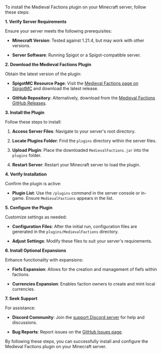 To install the Medieval Factions plugin on your Minecraft server, follow these steps:

**1. Verify Server Requirements**

Ensure your server meets the following prerequisites:

- **Minecraft Version**: Tested against 1.21.4, but may work with other versions.

- **Server Software**: Running Spigot or a Spigot-compatible server.

**2. Download the Medieval Factions Plugin**

Obtain the latest version of the plugin:

- **SpigotMC Resource Page**: Visit the [Medieval Factions page on SpigotMC](https://www.spigotmc.org/resources/medieval-factions.79941/) and download the latest release.

- **GitHub Repository**: Alternatively, download from the [Medieval Factions GitHub Releases](https://github.com/Dans-Plugins/Medieval-Factions/releases).

**3. Install the Plugin**

Follow these steps to install:

1. **Access Server Files**: Navigate to your server's root directory.

2. **Locate Plugins Folder**: Find the `plugins` directory within the server files.

3. **Upload Plugin**: Place the downloaded `MedievalFactions.jar` into the `plugins` folder.

4. **Restart Server**: Restart your Minecraft server to load the plugin.

**4. Verify Installation**

Confirm the plugin is active:

- **Plugin List**: Use the `/plugins` command in the server console or in-game. Ensure `MedievalFactions` appears in the list.

**5. Configure the Plugin**

Customize settings as needed:

- **Configuration Files**: After the initial run, configuration files are generated in the `plugins/MedievalFactions` directory.

- **Adjust Settings**: Modify these files to suit your server's requirements.

**6. Install Optional Expansions**

Enhance functionality with expansions:

- **Fiefs Expansion**: Allows for the creation and management of fiefs within factions.

- **Currencies Expansion**: Enables faction owners to create and mint local currencies.

**7. Seek Support**

For assistance:

- **Discord Community**: Join the [support Discord server](https://discord.gg/xXtuAQ2) for help and discussions.

- **Bug Reports**: Report issues on the [GitHub Issues page](https://github.com/Dans-Plugins/Medieval-Factions/issues).

By following these steps, you can successfully install and configure the Medieval Factions plugin on your Minecraft server. 